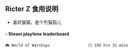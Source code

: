## Ricter Z 食用说明
- 喜欢猫猫，是个冇猫孤儿

<!-- steam-box start -->
#### - Steam playtime leaderboard
```text
🎮 World of Warships                 🕘 193 hrs 31 mins
```
<!-- Powered by https://github.com/YouEclipse/steam-box . -->
<!-- steam-box end -->
